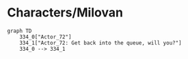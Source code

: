 # Characters/Milovan


```mermaid
graph TD
    334_0["Actor_72"]
    334_1["Actor_72: Get back into the queue, will you?"]
    334_0 --> 334_1
```